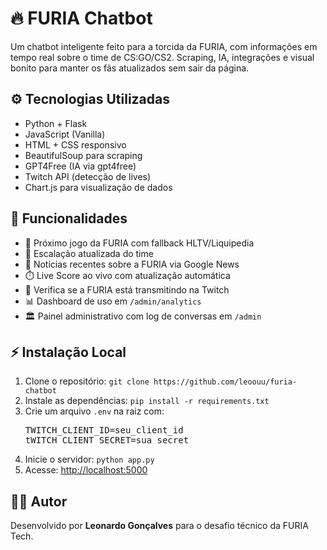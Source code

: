 <body>
  <h1>🔥 FURIA Chatbot</h1>
  <p>Um chatbot inteligente feito para a torcida da FURIA, com informações em tempo real sobre o time de CS:GO/CS2. Scraping, IA, integrações e visual bonito para manter os fãs atualizados sem sair da página.</p>

  <h2>⚙️ Tecnologias Utilizadas</h2>
  <ul>
    <li>Python + Flask</li>
    <li>JavaScript (Vanilla)</li>
    <li>HTML + CSS responsivo</li>
    <li>BeautifulSoup para scraping</li>
    <li>GPT4Free (IA via gpt4free)</li>
    <li>Twitch API (detecção de lives)</li>
    <li>Chart.js para visualização de dados</li>
  </ul>

  <h2>📆 Funcionalidades</h2>
  <ul>
    <li>🏀 Próximo jogo da FURIA com fallback HLTV/Liquipedia</li>
    <li>📅 Escalação atualizada do time</li>
    <li>📰 Notícias recentes sobre a FURIA via Google News</li>
    <li>⏱️ Live Score ao vivo com atualização automática</li>
    <li>🔴 Verifica se a FURIA está transmitindo na Twitch</li>
    <li>📊 Dashboard de uso em <code>/admin/analytics</code></li>
    <li>🏛️ Painel administrativo com log de conversas em <code>/admin</code></li>
  </ul>

  <h2>⚡ Instalação Local</h2>
  <ol>
    <li>Clone o repositório: <code>git clone https://github.com/leoouu/furia-chatbot</code></li>
    <li>Instale as dependências: <code>pip install -r requirements.txt</code></li>
    <li>Crie um arquivo <code>.env</code> na raiz com:
      <pre>
TWITCH_CLIENT_ID=seu_client_id
tWITCH_CLIENT_SECRET=sua_secret</pre>
    </li>
    <li>Inicie o servidor: <code>python app.py</code></li>
    <li>Acesse: <a href="http://localhost:5000">http://localhost:5000</a></li>
  </ol>


  <h2>👨‍💻 Autor</h2>
  <p>Desenvolvido por <strong>Leonardo Gonçalves</strong> para o desafio técnico da FURIA Tech.</p>
</body>
